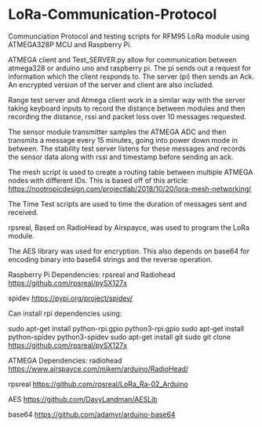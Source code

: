 # LoRa-Communication-Protocol
Communciation Protocol and testing scripts for RFM95 LoRa module using ATMEGA328P MCU and Raspberry Pi.

ATMEGA client and Test_SERVER.py allow for communication between atmega328 or arduino uno and raspberry pi. The pi sends out a request for information which the client responds to. The server (pi) then sends an Ack.
An encrypted version of the server and client are also included.

Range test server and Atmega client work in a similar way with the server taking keyboard inputs to record the distance between modules and then recording the distance, rssi and packet loss over 10 messages requested.

The sensor module transmitter samples the ATMEGA ADC and then transmits a message every 15 minutes, going into power down mode in between. The stability test server listens for these messages and records the sensor data along with rssi and timestamp before sending an ack.

The mesh script is used to create a routing table between multiple ATMEGA nodes with different IDs. This is based off of this article: https://nootropicdesign.com/projectlab/2018/10/20/lora-mesh-networking/

The Time Test scripts are used to time the duration of messages sent and received. 

rpsreal, Based on RadioHead by Airspayce, was used to program the LoRa module.

The AES library was used for encryption. This also depends on base64 for encoding binary into base64 strings and the reverse operation.

Raspberry Pi Dependencies:
rpsreal and Radiohead
https://github.com/rpsreal/pySX127x

spidev
https://pypi.org/project/spidev/

Can install rpi dependencies using:

sudo apt-get install python-rpi.gpio python3-rpi.gpio
sudo apt-get install python-spidev python3-spidev
sudo apt-get install git
sudo git clone https://github.com/rpsreal/pySX127x

ATMEGA Dependencies:
radiohead
https://www.airspayce.com/mikem/arduino/RadioHead/

rpsreal
https://github.com/rpsreal/LoRa_Ra-02_Arduino

AES
https://github.com/DavyLandman/AESLib

base64
https://github.com/adamvr/arduino-base64
